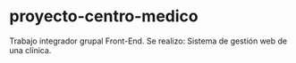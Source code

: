 # proyecto-centro-medico
Trabajo integrador grupal Front-End. Se realizo: Sistema de gestión web de una clínica.
